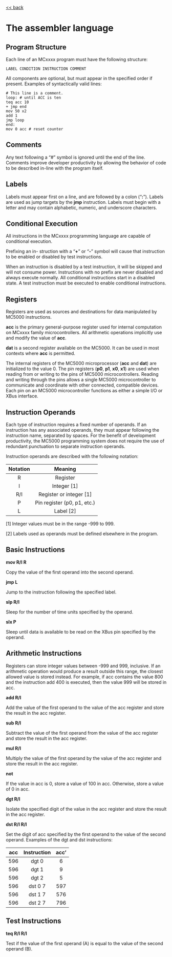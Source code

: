 [<< back](index)

# The assembler language


## Program Structure

Each line of an MCxxxx program must have the following structure:

    LABEL CONDITION INSTRUCTION COMMENT

All components are optional, but must appear in the specified order if present. 
Examples of syntactically valid lines:

```
# This line is a comment. 
loop: # until ACC is ten
teq acc 10 
+ jmp end
mov 50 x2 
add 1 
jmp loop
end:
mov 0 acc # reset counter
```


## Comments

Any text following a “#” symbol is ignored until the end of the line. Comments improve developer productivity by allowing the behavior of code to be described in-line with the program itself.


## Labels

Labels must appear first on a line, and are followed by a colon (“__:__”). Labels are used as jump targets by the __jmp__ instruction. Labels must begin with a letter and may contain alphabetic, numeric, and underscore characters.


## Conditional Execution

All instructions in the MCxxxx programming language are capable of conditional execution. 

Prefixing an in- struction with a “__+__” or “__-__” symbol will cause that instruction to be enabled or disabled by test instructions. 

When an instruction is disabled by a test instruction, it will be skipped and will not consume power. Instructions with no prefix are never disabled and always execute normally. All conditional instructions start in a disabled state. A test instruction must be executed to enable conditional instructions.


## Registers

Registers are used as sources and destinations for data manipulated by MC5000 instructions.

__acc__ is the primary general-purpose register used for internal computation on MCxxxx family microcontrollers. All arithmetic operations implicitly use and modify the value of __acc__.

__dat__ is a second register available on the MC5000. It can be used in most contexts where __acc__ is permitted.

The internal registers of the MC5000 microprocessor (__acc__ and __dat__) are initialized to the value 0.
The pin registers (__p0__, __p1__, __x0__, __x1__) are used when reading from or writing to the pins of MC5000 microcontrollers. Reading and writing through the pins allows a single MC5000 microcontroller to communicate and coordinate with other connected, compatible devices. Each pin on an MC5000 microcontroller functions as either a simple I/O or XBus interface.


## Instruction Operands

Each type of instruction requires a fixed number of operands. If an instruction has any associated operands, they must appear following the instruction name, separated by spaces. For the benefit of development productivity, the MC5000 programming system does not require the use of redundant punctuation to separate instruction operands.

Instruction operands are described with the following notation:


| Notation | Meaning                     |
|:--------:|:---------------------------:|
| R        | Register                    |
| I        | Integer [1]                 |
| R/I      | Register or integer [1]     |
| P        | Pin register (p0, p1, etc.) |
| L        | Label [2]                   |

[1] Integer values must be in the range -999 to 999.

[2] Labels used as operands must be defined elsewhere in the program.


## Basic Instructions

__mov R/I R__

Copy the value of the first operand into the second operand.

__jmp L__

Jump to the instruction following the specified label.

__slp R/I__

Sleep for the number of time units specified by the operand.

__slx P__

Sleep until data is available to be read on the XBus pin specified by the operand.

## Arithmetic Instructions

Registers can store integer values between -999 and 999, inclusive. If an arithmetic operation would produce a result outside this range, the closest allowed value is stored instead. For example, if acc contains the value 800 and the instruction add 400 is executed, then the value 999 will be stored in acc.

__add R/I__

Add the value of the first operand to the value of the acc register and store the result in the acc register.

__sub R/I__

Subtract the value of the first operand from the value of the acc register and store the result in the acc register.

__mul R/I__

Multiply the value of the first operand by the value of the acc register and store the result in the acc register.

__not__

If the value in acc is 0, store a value of 100 in acc. Otherwise, store a value of 0 in acc. 

__dgt R/I__

Isolate the specified digit of the value in the acc register and store the result in the acc register. 

__dst R/I R/I__

Set the digit of acc specified by the first operand to the value of the second operand. Examples of the dgt and dst instructions:

| acc  | Instruction | acc’ |
|:----:|:-----------:|:----:|
| 596  | dgt 0       | 6    |
| 596  | dgt 1       | 9    |
| 596  | dgt 2       | 5    |
| 596  | dst 0 7     | 597  |
| 596  | dst 1 7     | 576  |
| 596  | dst 2 7     | 796  |


## Test Instructions

__teq R/I R/I__

Test if the value of the first operand (A) is equal to the value of the second operand (B).
